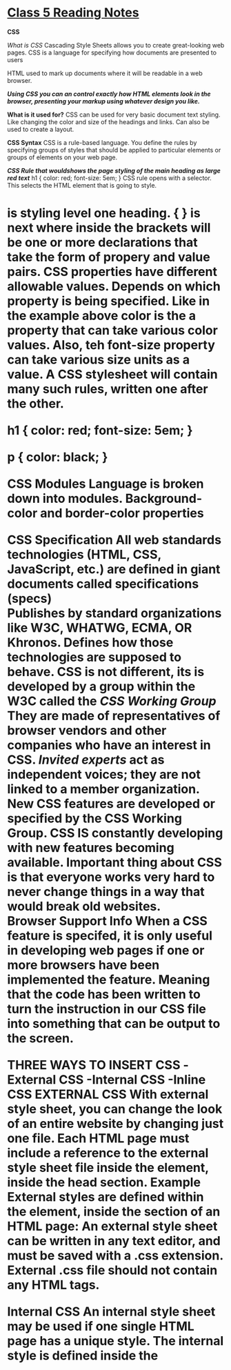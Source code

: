 # [Class 5 Reading Notes](https://github.com/snur206/reading-notes/blob/main/102/class5notes.md)
**CSS**

*What is CSS*
Cascading Style Sheets allows you to create great-looking web pages.
CSS is a language for specifying how documents are presented to users

HTML used to mark up documents where it will be readable in a web browser.

***Using CSS you can an control exactly how HTML elements look in the browser, presenting your markup using whatever design you like.***

**What is it used for?**
CSS can be used for very basic document text styling. Like changing the color and size of the headings and links. Can also be used to create a layout.

**CSS Syntax**
CSS is a rule-based language. You define the rules by specifying groups of styles that should be applied to particular elements or groups of elements on your web page.

***CSS Rule that wouldshows the page styling of the main heading as large red text***
h1 {
  color: red;
  font-size: 5em;
}
CSS rule opens with a selector. This selects the HTML element that is going to style.
<h1> is styling level one heading.
{ } is next where inside the brackets will be one or more declarations that take the form of propery and value pairs.
CSS properties have different allowable values. Depends on which property is being specified. Like in the example above color is the a property that can take various color values.
Also, teh font-size property can take various size units as a value.
A CSS stylesheet will contain many such rules, written one after the other.
  
h1 {
  color: red;
  font-size: 5em;
}

p {
  color: black;
}

**CSS Modules**
Language is broken down into modules.
 Background-color and border-color properties
  
**CSS Specification**
All web standards technologies (HTML, CSS, JavaScript, etc.) are defined in giant documents called specifications (specs)  
Publishes by standard organizations like W3C, WHATWG, ECMA, OR Khronos. Defines how those technologies are supposed to behave.
CSS is not different, its is developed by a group within the W3C called the ***CSS Working Group***
They are made of representatives of browser vendors and other companies who have an interest in CSS. 
*Invited experts* act as independent voices; they are not linked to a member organization.
New CSS features are developed or specified by the CSS Working Group.
CSS IS constantly developing with new features becoming available. 
Important thing about CSS is that everyone works very hard to never change things in a way that would break old websites.  
**Browser Support Info**
When a CSS feature is specifed, it is only useful in developing web pages if one or more browsers have been implemented the feature.
Meaning that the code has been written to turn the instruction in our CSS file into something that can be output to the screen.

**THREE WAYS TO INSERT CSS**
  -External CSS
  -Internal CSS
  -Inline CSS
**EXTERNAL CSS**
With external style sheet, you can change the look of an entire website by changing just one file.
Each HTML page must include a reference to the external style sheet file inside the <link> element, inside the head section.
Example
External styles are defined within the <link> element, inside the <head> section of an HTML page:
An external style sheet can be written in any text editor, and must be saved with a .css extension.
External .css file should not contain any HTML tags.
  
**Internal CSS**
An internal style sheet may be used if one single HTML page has a unique style.
The internal style is defined inside the <style> element, inside the head section.

**Inline CSS**
Inline style may be used to apply a unique style for a single element.
To use inline styles, add the style attribute to the relevant element. The style attribute can contain any CSS property.
Inline styles are defined within the "style" attribute of the relevant element.

*Multiple Style Sheets**
  If some properties have been defined for the same selector (element) in different style sheets, the value from the last read style sheet will be used.
**Cascading Order**
All the styles in a page will "cascade" into a new "virtual" style sheet by the following rules, where number one has the highest priority
-Inline style (inside an HTML element)
-External and internal style sheets (in the head section)
-Browser default
  
**CSS Syntax**
 color: color initial inherit
  
 **Property Values**
Color: Specifies the text color. Look at CSS Color Values for a complete list of possible color values.
Initial: Sets this property to its default value. 
Inherit: Inherits this property from its parent element.
 
  
